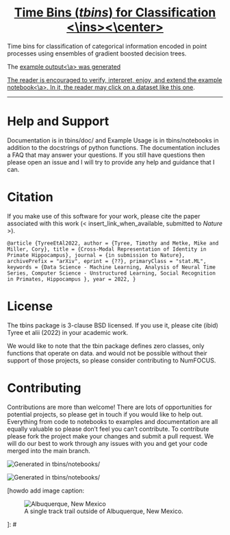 
# <center><ins>Time Bins (*tbins*) for Classification <\ins><\center>

Time bins for classification of categorical information encoded in point processes using ensembles of gradient boosted decision trees.

[This is a comment that will be hidden. Physics Rocks!]: #

The <a href="https://www.markdownguide.org" target="_blank">example output<\a> was generated

The reader is encouraged to verify, interpret, enjoy, and extend the
<a href="https://github.com/timtyree/tbins/notebooks/1.\ decoding_individual_identity.ipynb" target="_blank">example notebook<\a>.  In it, the reader may click on a dataset
<a href="https://www.markdownguide.org" target="_blank">like this one</a>.

---

# Help and Support
Documentation is in tbins/doc/ and Example Usage is in tbins/notebooks in addition to the docstrings of python functions.
The documentation includes a FAQ that may answer your questions.
If you still have questions then please open an issue and I will try to provide any help and guidance that I can.

# Citation
If you make use of this software for your work, please cite the paper associated with this work (< insert_link_when_available, submitted to _Nature_ >).

  `
  @article {TyreeEtAl2022,
      author = {Tyree, Timothy and Metke, Mike and Miller, Cory},
      title = {Cross-Modal Representation of Identity in Primate Hippocampus},
      journal = {in submission to Nature},
      archivePrefix = "arXiv",
      eprint = {??},
      primaryClass = "stat.ML",
      keywords = {Data Science - Machine Learning,
                  Analysis of Neural Time Series,
                  Computer Science - Unstructured Learning,
                  Social Recognition in Primates,
                  Hippocampus
                  },
      year = 2022,
      }
  `

# License
The tbins package is 3-clause BSD licensed.  If you use it, please cite (ibid) Tyree et alii (2022) in your academic work.

We would like to note that the tbin package defines zero classes, only functions that operate on data.
and would not be possible without their support of those projects, so please consider contributing to NumFOCUS.

# Contributing
Contributions are more than welcome! There are lots of opportunities for potential projects, so please get in touch if you would like to help out. Everything from code to notebooks to examples and documentation are all equally valuable so please don’t feel you can’t contribute. To contribute please fork the project make your changes and submit a pull request. We will do our best to work through any issues with you and get your code merged into the main branch.

![Generated in tbins/notebooks/](/fig/token_roc.jpeg)

![Generated in tbins/notebooks/](/fig/token_roc.jpeg "Hades observing her sister, Hermes (see tbins/notebooks)")

[howdo change image size: <img src="image.png" width="200" height="100">]: #

[howdo add image caption: <figure>
    <img src="/assets/images/albuquerque.jpg"
         alt="Albuquerque, New Mexico">
    <figcaption>A single track trail outside of Albuquerque, New Mexico.</figcaption>
</figure>]: #
